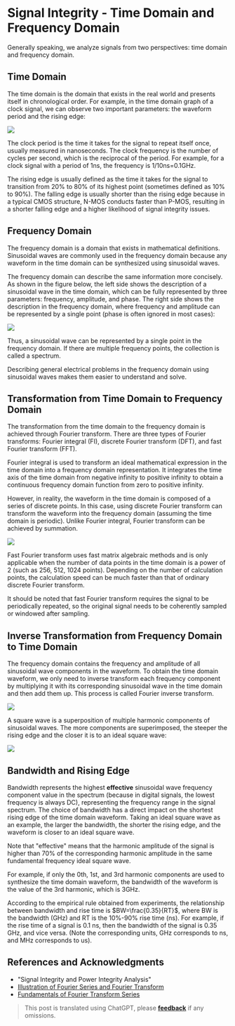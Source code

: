 # Signal Integrity - Time Domain and Frequency Domain

Generally speaking, we analyze signals from two perspectives: time domain and frequency domain.

## Time Domain

The time domain is the domain that exists in the real world and presents itself in chronological order. For example, in the time domain graph of a clock signal, we can observe two important parameters: the waveform period and the rising edge:

![](https://img.wiki-power.com/d/wiki-media/img/20221210154412.png)

The clock period is the time it takes for the signal to repeat itself once, usually measured in nanoseconds. The clock frequency is the number of cycles per second, which is the reciprocal of the period. For example, for a clock signal with a period of 1ns, the frequency is 1/10ns=0.1GHz.

The rising edge is usually defined as the time it takes for the signal to transition from 20% to 80% of its highest point (sometimes defined as 10% to 90%). The falling edge is usually shorter than the rising edge because in a typical CMOS structure, N-MOS conducts faster than P-MOS, resulting in a shorter falling edge and a higher likelihood of signal integrity issues.

## Frequency Domain

The frequency domain is a domain that exists in mathematical definitions. Sinusoidal waves are commonly used in the frequency domain because any waveform in the time domain can be synthesized using sinusoidal waves.

The frequency domain can describe the same information more concisely. As shown in the figure below, the left side shows the description of a sinusoidal wave in the time domain, which can be fully represented by three parameters: frequency, amplitude, and phase. The right side shows the description in the frequency domain, where frequency and amplitude can be represented by a single point (phase is often ignored in most cases):

![](https://img.wiki-power.com/d/wiki-media/img/20221210154759.png)

Thus, a sinusoidal wave can be represented by a single point in the frequency domain. If there are multiple frequency points, the collection is called a spectrum.

Describing general electrical problems in the frequency domain using sinusoidal waves makes them easier to understand and solve.

## Transformation from Time Domain to Frequency Domain

The transformation from the time domain to the frequency domain is achieved through Fourier transform. There are three types of Fourier transforms: Fourier integral (FI), discrete Fourier transform (DFT), and fast Fourier transform (FFT).

Fourier integral is used to transform an ideal mathematical expression in the time domain into a frequency domain representation. It integrates the time axis of the time domain from negative infinity to positive infinity to obtain a continuous frequency domain function from zero to positive infinity.

However, in reality, the waveform in the time domain is composed of a series of discrete points. In this case, using discrete Fourier transform can transform the waveform into the frequency domain (assuming the time domain is periodic). Unlike Fourier integral, Fourier transform can be achieved by summation.

![](https://img.wiki-power.com/d/wiki-media/img/20221210155042.png)

Fast Fourier transform uses fast matrix algebraic methods and is only applicable when the number of data points in the time domain is a power of 2 (such as 256, 512, 1024 points). Depending on the number of calculation points, the calculation speed can be much faster than that of ordinary discrete Fourier transform.

It should be noted that fast Fourier transform requires the signal to be periodically repeated, so the original signal needs to be coherently sampled or windowed after sampling.

## Inverse Transformation from Frequency Domain to Time Domain

The frequency domain contains the frequency and amplitude of all sinusoidal wave components in the waveform. To obtain the time domain waveform, we only need to inverse transform each frequency component by multiplying it with its corresponding sinusoidal wave in the time domain and then add them up. This process is called Fourier inverse transform.

![](https://img.wiki-power.com/d/wiki-media/img/20221210155139.png)

A square wave is a superposition of multiple harmonic components of sinusoidal waves. The more components are superimposed, the steeper the rising edge and the closer it is to an ideal square wave:

![](https://img.wiki-power.com/d/wiki-media/img/20221210155202.png)

## Bandwidth and Rising Edge

Bandwidth represents the highest **effective** sinusoidal wave frequency component value in the spectrum (because in digital signals, the lowest frequency is always DC), representing the frequency range in the signal spectrum. The choice of bandwidth has a direct impact on the shortest rising edge of the time domain waveform. Taking an ideal square wave as an example, the larger the bandwidth, the shorter the rising edge, and the waveform is closer to an ideal square wave.

Note that "effective" means that the harmonic amplitude of the signal is higher than 70% of the corresponding harmonic amplitude in the same fundamental frequency ideal square wave.

For example, if only the 0th, 1st, and 3rd harmonic components are used to synthesize the time domain waveform, the bandwidth of the waveform is the value of the 3rd harmonic, which is 3GHz.

According to the empirical rule obtained from experiments, the relationship between bandwidth and rise time is $BW=\frac{0.35}{RT}$, where BW is the bandwidth (GHz) and RT is the 10%-90% rise time (ns). For example, if the rise time of a signal is 0.1 ns, then the bandwidth of the signal is 0.35 GHz, and vice versa. (Note the corresponding units, GHz corresponds to ns, and MHz corresponds to us).

## References and Acknowledgments

- "Signal Integrity and Power Integrity Analysis"
- [Illustration of Fourier Series and Fourier Transform](https://www.youtube.com/watch?v=q31UcMOuds4)
- [Fundamentals of Fourier Transform Series](https://www.youtube.com/watch?v=_3D2yPVlh-w&list=PLEUKC88yR4_al2oa2LF0SKS2RPpxmWg3n)

> This post is translated using ChatGPT, please [**feedback**](https://github.com/linyuxuanlin/Wiki_MkDocs/issues/new) if any omissions.
